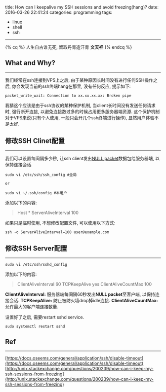 title: How can I keepalive my SSH sessions and avoid freezing(hang)?
date: 2016-03-26 22:41:24
categories: programming
tags: 
- linux
- shell
- ssh
---

{% cq %} 人生自古谁无死, 留取丹青造汗青
**文天祥** {% endcq %}

## What and Why?
---
我们经常在ssh连接到VPS上之后, 由于某种原因长时间没有进行任何SSH操作之后, 你会发现当前的ssh终端hang在那里, 没有任何反应, 提示如下:
```
packet_write_wait: Connection to xx.xx.xx.xx: Broken pipe
```
我猜这个应该是由于ssh协议的某种保护机制, 当client长时间没有发送任何请求时, 强行断开连接, 以避免连接数过多的时候占用更多服务器端资源. 这个保护机制对于VPS来说(只有个人使用, 一般只会开几个ssh终端进行操作), 显然用户体验不是太好.

## 修改SSH Clinet配置
---
我们可以设置每间隔多少秒, 让ssh client发出[NULL packet](https://tools.ietf.org/html/rfc6592)数据包给服务器端, 以保持连接会话.

```
sudo vi /etc/ssh/ssh_config #全局

or

sudo vi ~/.ssh/config #本用户
```

添加以下的内容:
>Host *
>ServerAliveInterval 100

如果只是临时使用, 不想修改配置文件, 可以使用以下方式:
```
ssh -o ServerAliveInterval=100 user@example.com
```

## 修改SSH Server配置
---

```
sudo vi /etc/ssh/sshd_config
```

添加以下的内容:
>ClientAliveInterval 60
>TCPKeepAlive yes
>ClientAliveCountMax 100

**ClientAliveInterval:** 服务器端每间隔60秒发出**NULL packet**至客户端, 以保持连接会话.
**TCPKeepAlive:** 防止被防火墙drop掉idle连接.
**ClientAliveCountMax:** 允许最大的客户端连接数量.

设置好了之后, 需要restart sshd service.
```
sudo systemctl restart sshd
```

## Ref
---
[https://docs.oseems.com/general/application/ssh/disable-timeout](https://docs.oseems.com/general/application/ssh/disable-timeout)
[http://unix.stackexchange.com/questions/200239/how-can-i-keep-my-ssh-sessions-from-freezing](http://unix.stackexchange.com/questions/200239/how-can-i-keep-my-ssh-sessions-from-freezing)